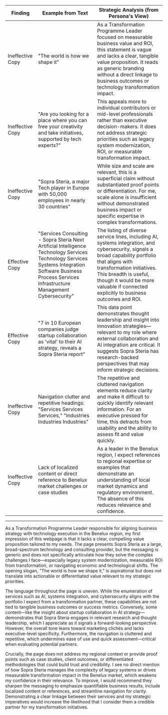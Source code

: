 | Finding          | Example from Text                                                                                              | Strategic Analysis (from Persona's View)                                                                                                                                        |
| ---------------- | ------------------------------------------------------------------------------------------------------------- | ------------------------------------------------------------------------------------------------------------------------------------------------------------------------------ |
| Ineffective Copy | "The world is how we shape it"                                                                                | As a Transformation Programme Leader focused on measurable business value and ROI, this statement is vague and lacks a clear, tangible value proposition. It reads as generic branding without a direct linkage to business outcomes or technology transformation impact. |
| Ineffective Copy | "Are you looking for a place where you can free your creativity and take initiatives, supported by tech experts?" | This appeals more to individual contributors or mid-level professionals rather than executive decision-makers. It does not address strategic priorities such as legacy system modernization, ROI, or measurable transformation impact. |
| Ineffective Copy | "Sopra Steria, a major Tech player in Europe with 50,000 employees in nearly 30 countries"                     | While size and scale are relevant, this is a superficial claim without substantiated proof points or differentiation. For me, scale alone is insufficient without demonstrated business impact or specific expertise in complex transformations. |
| Effective Copy   | "Services Consulting - Sopra Steria Next Artificial Intelligence Technology Services Technology Services Systems Integration Software Business Process Services Infrastructure Management Cybersecurity" | The listing of diverse service lines, including AI, systems integration, and cybersecurity, signals a broad capability portfolio that aligns with transformation initiatives. This breadth is useful, though it would be more valuable if connected explicitly to business outcomes and ROI. |
| Effective Copy   | "7 in 10 European companies judge startup collaboration as 'vital' to their AI strategy, reveals a Sopra Steria report" | This data point demonstrates thought leadership and insight into innovation strategies—relevant to my role where external collaboration and AI integration are critical. It suggests Sopra Steria has research-backed perspectives that may inform strategic decisions. |
| Ineffective Copy | Navigation clutter and repetitive headings: "Services Services Services," "Industries Industries Industries"    | The repetitive and cluttered navigation elements reduce clarity and make it difficult to quickly identify relevant information. For an executive pressed for time, this detracts from usability and the ability to assess fit and value quickly. |
| Ineffective Copy | Lack of localized content or direct reference to Benelux market challenges or case studies                     | As a leader in the Benelux region, I expect references to regional expertise or examples that demonstrate an understanding of local market dynamics and regulatory environment. The absence of this reduces relevance and confidence. |

---

As a Transformation Programme Leader responsible for aligning business strategy with technology execution in the Benelux region, my first impression of this webpage is that it lacks a clear, compelling value proposition tailored to my needs. The page presents Sopra Steria as a large, broad-spectrum technology and consulting provider, but the messaging is generic and does not specifically articulate how they solve the complex challenges I face—especially legacy system modernization, measurable ROI from transformation, or navigating economic and technological shifts. The opening slogan, "The world is how we shape it," is aspirational but does not translate into actionable or differentiated value relevant to my strategic priorities.

The language throughout the page is uneven. While the enumeration of services such as AI, systems integration, and cybersecurity aligns with the portfolio I expect from a transformation partner, these capabilities are not tied to tangible business outcomes or success metrics. Conversely, some content—like the insight about startup collaboration in AI strategy—demonstrates that Sopra Steria engages in relevant research and thought leadership, which I appreciate as it signals a forward-looking perspective. However, the overall tone leans toward marketing clichés and lacks executive-level specificity. Furthermore, the navigation is cluttered and repetitive, which undermines ease of use and quick assessment—critical when evaluating potential partners.

Crucially, the page does not address my regional context or provide proof points such as case studies, client outcomes, or differentiated methodologies that could build trust and credibility. I see no direct mention of how Sopra Steria manages the complexity of legacy systems or drives measurable transformation impact in the Benelux market, which weakens my confidence in their relevance. To improve, I would recommend they sharpen the messaging to emphasize quantifiable business results, include localized content or references, and streamline navigation for clarity. Demonstrating a clear linkage between their services and my strategic imperatives would increase the likelihood that I consider them a credible partner for my transformation initiatives.
